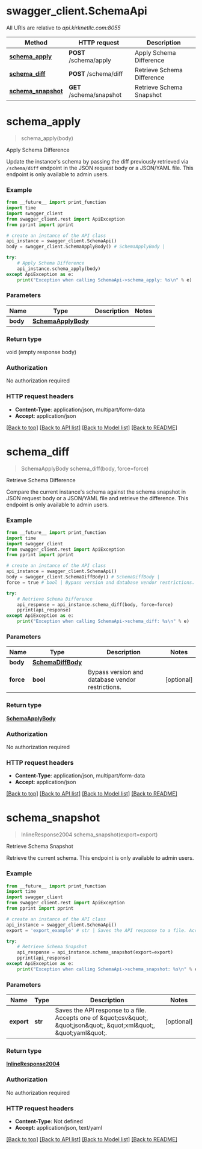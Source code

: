 # swagger_client.SchemaApi

All URIs are relative to *api.kirknetllc.com:8055*

Method | HTTP request | Description
------------- | ------------- | -------------
[**schema_apply**](SchemaApi.md#schema_apply) | **POST** /schema/apply | Apply Schema Difference
[**schema_diff**](SchemaApi.md#schema_diff) | **POST** /schema/diff | Retrieve Schema Difference
[**schema_snapshot**](SchemaApi.md#schema_snapshot) | **GET** /schema/snapshot | Retrieve Schema Snapshot

# **schema_apply**
> schema_apply(body)

Apply Schema Difference

Update the instance's schema by passing the diff previously retrieved via `/schema/diff` endpoint in the JSON request body or a JSON/YAML file. This endpoint is only available to admin users.

### Example
```python
from __future__ import print_function
import time
import swagger_client
from swagger_client.rest import ApiException
from pprint import pprint

# create an instance of the API class
api_instance = swagger_client.SchemaApi()
body = swagger_client.SchemaApplyBody() # SchemaApplyBody | 

try:
    # Apply Schema Difference
    api_instance.schema_apply(body)
except ApiException as e:
    print("Exception when calling SchemaApi->schema_apply: %s\n" % e)
```

### Parameters

Name | Type | Description  | Notes
------------- | ------------- | ------------- | -------------
 **body** | [**SchemaApplyBody**](SchemaApplyBody.md)|  | 

### Return type

void (empty response body)

### Authorization

No authorization required

### HTTP request headers

 - **Content-Type**: application/json, multipart/form-data
 - **Accept**: application/json

[[Back to top]](#) [[Back to API list]](../README.md#documentation-for-api-endpoints) [[Back to Model list]](../README.md#documentation-for-models) [[Back to README]](../README.md)

# **schema_diff**
> SchemaApplyBody schema_diff(body, force=force)

Retrieve Schema Difference

Compare the current instance's schema against the schema snapshot in JSON request body or a JSON/YAML file and retrieve the difference. This endpoint is only available to admin users.

### Example
```python
from __future__ import print_function
import time
import swagger_client
from swagger_client.rest import ApiException
from pprint import pprint

# create an instance of the API class
api_instance = swagger_client.SchemaApi()
body = swagger_client.SchemaDiffBody() # SchemaDiffBody | 
force = true # bool | Bypass version and database vendor restrictions. (optional)

try:
    # Retrieve Schema Difference
    api_response = api_instance.schema_diff(body, force=force)
    pprint(api_response)
except ApiException as e:
    print("Exception when calling SchemaApi->schema_diff: %s\n" % e)
```

### Parameters

Name | Type | Description  | Notes
------------- | ------------- | ------------- | -------------
 **body** | [**SchemaDiffBody**](SchemaDiffBody.md)|  | 
 **force** | **bool**| Bypass version and database vendor restrictions. | [optional] 

### Return type

[**SchemaApplyBody**](SchemaApplyBody.md)

### Authorization

No authorization required

### HTTP request headers

 - **Content-Type**: application/json, multipart/form-data
 - **Accept**: application/json

[[Back to top]](#) [[Back to API list]](../README.md#documentation-for-api-endpoints) [[Back to Model list]](../README.md#documentation-for-models) [[Back to README]](../README.md)

# **schema_snapshot**
> InlineResponse2004 schema_snapshot(export=export)

Retrieve Schema Snapshot

Retrieve the current schema. This endpoint is only available to admin users.

### Example
```python
from __future__ import print_function
import time
import swagger_client
from swagger_client.rest import ApiException
from pprint import pprint

# create an instance of the API class
api_instance = swagger_client.SchemaApi()
export = 'export_example' # str | Saves the API response to a file. Accepts one of \"csv\", \"json\", \"xml\", \"yaml\". (optional)

try:
    # Retrieve Schema Snapshot
    api_response = api_instance.schema_snapshot(export=export)
    pprint(api_response)
except ApiException as e:
    print("Exception when calling SchemaApi->schema_snapshot: %s\n" % e)
```

### Parameters

Name | Type | Description  | Notes
------------- | ------------- | ------------- | -------------
 **export** | **str**| Saves the API response to a file. Accepts one of \&quot;csv\&quot;, \&quot;json\&quot;, \&quot;xml\&quot;, \&quot;yaml\&quot;. | [optional] 

### Return type

[**InlineResponse2004**](InlineResponse2004.md)

### Authorization

No authorization required

### HTTP request headers

 - **Content-Type**: Not defined
 - **Accept**: application/json, text/yaml

[[Back to top]](#) [[Back to API list]](../README.md#documentation-for-api-endpoints) [[Back to Model list]](../README.md#documentation-for-models) [[Back to README]](../README.md)

